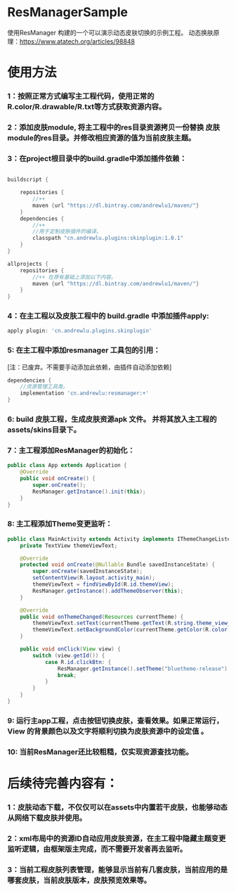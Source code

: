 # ResManagerSample
使用ResManager 构建的一个可以演示动态皮肤切换的示例工程。
动态换肤原理：https://www.atatech.org/articles/98848

# 使用方法
 ### 1：按照正常方式编写主工程代码，使用正常的R.color/R.drawable/R.txt等方式获取资源内容。

 ### 2：添加皮肤module, 将主工程中的res目录资源拷贝一份替换 皮肤module的res目录。并修改相应资源的值为当前皮肤主题。

 ### 3：在project根目录中的build.gradle中添加插件依赖：
```gradle

buildscript {

    repositories {
        //++
        maven {url "https://dl.bintray.com/andrewlu1/maven/"}
    }
    dependencies {
        //++
        //用于定制皮肤插件的编译。
        classpath "cn.andrewlu.plugins:skinplugin:1.0.1"
    }
}

allprojects {
    repositories {
        //++ 在原有基础上添加以下内容。
        maven {url "https://dl.bintray.com/andrewlu1/maven/"}
    }
}
```
### 4：在主工程以及皮肤工程中的 build.gradle 中添加插件apply:
```gradle
apply plugin: 'cn.andrewlu.plugins.skinplugin'
```
### 5: 在主工程中添加resmanager 工具包的引用：
[注：已废弃。不需要手动添加此依赖，由插件自动添加依赖]
```gradle
dependencies {
    //资源管理工具类。
    implementation 'cn.andrewlu:resmanager:+'
}
```

### 6: build 皮肤工程，生成皮肤资源apk 文件。 并将其放入主工程的assets/skins目录下。

### 7：主工程添加ResManager的初始化：
```java
public class App extends Application {
    @Override
    public void onCreate() {
        super.onCreate();
        ResManager.getInstance().init(this);
    }
}
```

### 8: 主工程添加Theme变更监听：
```java
public class MainActivity extends Activity implements IThemeChangeListener {
    private TextView themeViewText;

    @Override
    protected void onCreate(@Nullable Bundle savedInstanceState) {
        super.onCreate(savedInstanceState);
        setContentView(R.layout.activity_main);
        themeViewText = findViewById(R.id.themeView);
        ResManager.getInstance().addThemeObserver(this);
    }

    @Override
    public void onThemeChanged(Resources currentTheme) {
        themeViewText.setText(currentTheme.getText(R.string.theme_view_text));
        themeViewText.setBackgroundColor(currentTheme.getColor(R.color.colorAccent));
    }

    public void onClick(View view) {
        switch (view.getId()) {
            case R.id.clickBtn: {
                ResManager.getInstance().setTheme("bluetheme-release");
                break;
            }
        }
    }
}
```
### 9: 运行主app工程，点击按钮切换皮肤，查看效果。如果正常运行，View 的背景颜色以及文字将顺利切换为皮肤资源中的设定值 。
### 10: 当前ResManager还比较粗糙，仅实现资源查找功能。

# 后续待完善内容有：
### 1：皮肤动态下载，不仅仅可以在assets中内置若干皮肤，也能够动态从网络下载皮肤并使用。
### 2：xml布局中的资源ID自动应用皮肤资源，在主工程中隐藏主题变更监听逻辑，由框架版主完成，而不需要开发者再去监听。
### 3：当前工程皮肤列表管理，能够显示当前有几套皮肤，当前应用的是哪套皮肤，当前皮肤版本，皮肤预览效果等。


